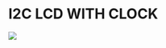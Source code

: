  # I2C LCD WITH CLOCK
 
 
![](http://www.hdhprojects.nl/wp-content/uploads/2017/12/i2c-lcd-test-768x576.jpg)
